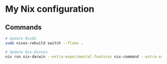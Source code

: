 # My Nix configuration

## Commands
```bash
# Update NixOS
sudo nixos-rebuild switch --flake .
```
```bash
# Update Nix-Darwin
nix run nix-darwin --extra-experimental-features nix-command --extra-experimental-features flakes -- switch --flake .
```
